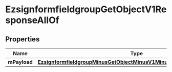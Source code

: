 
# EzsignformfieldgroupGetObjectV1ResponseAllOf

## Properties
Name | Type | Description | Notes
------------ | ------------- | ------------- | -------------
**mPayload** | [**EzsignformfieldgroupMinusGetObjectMinusV1MinusResponseMinusMPayload**](EzsignformfieldgroupMinusGetObjectMinusV1MinusResponseMinusMPayload.md) |  | 



